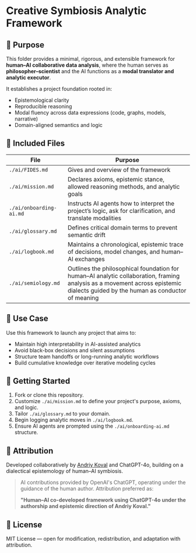 # Creative Symbiosis Analytic Framework

## 🧠 Purpose

This folder provides a minimal, rigorous, and extensible framework for **human–AI collaborative data analysis**, where the human serves as **philosopher–scientist** and the AI functions as a **modal translator and analytic executor**.

It establishes a project foundation rooted in:

- Epistemological clarity
- Reproducible reasoning
- Modal fluency across data expressions (code, graphs, models, narrative)
- Domain-aligned semantics and logic

## 📂 Included Files

| File              | Purpose |
|-------------------|---------|
| `./ai/FIDES.md`   | Gives and overview of the framework |  
| `./ai/mission.md`     | Declares axioms, epistemic stance, allowed reasoning methods, and analytic goals |
| `./ai/onboarding-ai.md`| Instructs AI agents how to interpret the project’s logic, ask for clarification, and translate modalities |
| `./ai/glossary.md`     | Defines critical domain terms to prevent semantic drift |
| `./ai/logbook.md`      | Maintains a chronological, epistemic trace of decisions, model changes, and human–AI exchanges |
| `./ai/semiology.md`      | Outlines the philosophical foundation for human–AI analytic collaboration, framing analysis as a movement across epistemic dialects guided by the human as conductor of meaning |

## 🔁 Use Case

Use this framework to launch any project that aims to:
- Maintain high interpretability in AI-assisted analytics
- Avoid black-box decisions and silent assumptions
- Structure team handoffs or long-running analytic workflows
- Build cumulative knowledge over iterative modeling cycles

## 🧭 Getting Started

1. Fork or clone this repository.
2. Customize `./ai/mission.md` to define your project's purpose, axioms, and logic.
3. Tailor `./ai/glossary.md` to your domain.
4. Begin logging analytic moves in `./ai/logbook.md`.
5. Ensure AI agents are prompted using the `./ai/onboarding-ai.md` structure.

## 📜 Attribution

Developed collaboratively by [Andriy Koval](https://github.com/andkov) and ChatGPT-4o, building on a dialectical epistemology of human–AI symbiosis.

> AI contributions provided by OpenAI's ChatGPT, operating under the guidance of the human author. Attribution preferred as:
>
> **"Human–AI co-developed framework using ChatGPT-4o under the authorship and epistemic direction of Andriy Koval."**

## 📘 License

MIT License — open for modification, redistribution, and adaptation with attribution.
